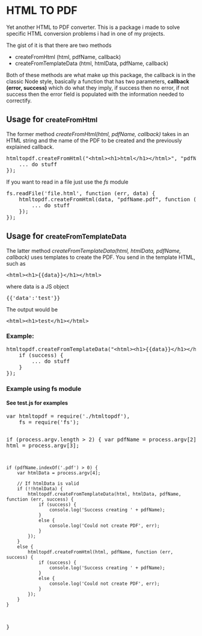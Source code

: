 <h1>HTML TO PDF</h1>

<p>
Yet another HTML to PDF converter. This is a package i made to solve specific HTML conversion problems i had in one of my projects.
</p>

<p>
The gist of it is that there are two methods
<ul>
<li>createFromHtml (html, pdfName, callback)</li>
<li>createFromTemplateData (html, htmlData, pdfName, callback)</li>
</ul>
</p>

<p>
Both of these methods are what make up this package, the callback is in the classic Node style, basically a function that has two parameters, <strong>callback (error, success)</strong> which do what they imply, if success then no error, if not success then the error field is populated with the information needed to correctify.
</p>

<h2>Usage for <small>createFromHtml</small></h2>
<p>
The former method <i>createFromHtml(html, pdfName, callback)</i> takes in an HTML string and the name of the PDF to be created and the previously explained callback.
<div>
<pre>
htmltopdf.createFromHtml("&lt;html&gt;&lt;h1&gt;html&lt;/h1&gt;&lt;/html&gt;", "pdfName.pdf", function (err, success) { 
	... do stuff
});
</pre>
</div>
</p>

<p>
If you want to read in a file just use the <i>fs</i> module
<pre>
fs.readFile('file.html', function (err, data) {
	htmltopdf.createFromHtml(data, "pdfName.pdf", function (err, success) { 
		... do stuff
	});
});
</pre>
</p>

<h2>Usage for <small>createFromTemplateData</small></h2>

<p>
The latter method <i>createFromTemplateData(html, htmlData, pdfName, callback)</i> uses templates to create the PDF. You send in the template HTML, such as <pre>&lt;html&gt;&lt;h1&gt;{{data}}&lt;/h1&gt;&lt;/html&gt;</pre> 

<span>
where data is a JS object 
</span>
<pre>{{'data':'test'}}</pre> 

<span>The output would be</span>
<pre>
&lt;html&gt;&lt;h1&gt;test&lt;/h1&gt;&lt;/html&gt;
</pre>

<h3>Example:</h3>
<pre>
htmltopdf.createFromTemplateData("&lt;html&gt;&lt;h1&gt;{{data}}&lt;/h1&gt;&lt;/html&gt;", "{{'data':'test'}}", "pdfName.pdf", function (err, success) {
	if (success) {
		... do stuff
	}
});
</pre>

</p>

<h3>Example using fs module</h3>
<h4>See test.js for examples</h4>
<pre>
var htmltopdf = require('./htmltopdf'),
	fs = require('fs');

if (process.argv.length > 2) {
	var pdfName = process.argv[2];
	var html = process.argv[3];

	if (pdfName.indexOf('.pdf') > 0) {
		var htmlData = process.argv[4];
		
		// If htmlData is valid
		if (!!htmlData) {
			htmltopdf.createFromTemplateData(html, htmlData, pdfName, function (err, success) {
				if (success) {
					console.log('Success creating ' + pdfName);
				}
				else {
					console.log('Could not create PDF', err);
				}
			});
		}
		else {
			htmltopdf.createFromHtml(html, pdfName, function (err, success) {
				if (success) {
					console.log('Success creating ' + pdfName);	
				}
				else {
					console.log('Could not create PDF', err);
				}
			});
		}
	}
}


</pre>
